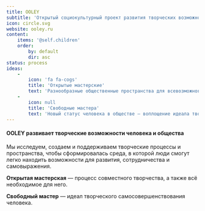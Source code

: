 ```yaml
---
title: OOLEY
subtitle: 'Открытый социокультурный проект развития творческих возможностей человека и общества'
icon: circle.svg
website: ooley.ru
content:
    items: '@self.children'
    order:
        by: default
        dir: asc
status: process
ideas:
    -
        icon: 'fa fa-cogs'
        title: 'Открытые мастерские'
        text: 'Разнообразные общественные пространства для всевозможного совместного творчества, а также умение использовать их возможности с пользой для человека и общества.'
    -
        icon: null
        title: 'Свободные мастера'
        text: 'Новый статус человека в обществе — воплощение идеала творческого самосовершенствования человека. Всесторонне развитый умелец, реализующий сложные творческие проекты.'
---
```


#### OOLEY развивает творческие возможности человека и общества

Мы исследуем, создаем и поддерживаем творческие процессы и пространства, чтобы сформировалась среда, в которой люди смогут легко находить возможности для развития, сотрудничества и самовыражения.


**Открытая мастерская** — процесс совместного творчества, а также всё необходимое для него.

**Свободный мастер** — идеал творческого самосовершенствования человека.
